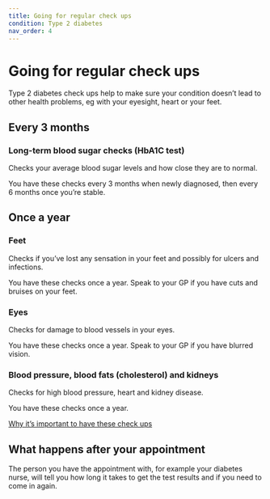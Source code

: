 ```yaml
---
title: Going for regular check ups
condition: Type 2 diabetes
nav_order: 4
---
```


# Going for regular check ups

Type 2 diabetes check ups help to make sure your condition doesn’t lead to other health problems, eg with your eyesight, heart or your feet.

## Every 3 months

### Long-term blood sugar checks (HbA1C test)

Checks your average blood sugar levels and how close they are to normal.

You have these checks every 3 months when newly diagnosed, then every 6 months once you’re stable.

## Once a year

### Feet

Checks if you’ve lost any sensation in your feet and possibly for ulcers and infections.

You have these checks once a year. Speak to your GP if you have cuts and bruises on your feet.

### Eyes

Checks for damage to blood vessels in your eyes.

You have these checks once a year. Speak to your GP if you have blurred vision.

### Blood pressure, blood fats (cholesterol) and kidneys

Checks for high blood pressure, heart and kidney disease.

You have these checks once a year.

[Why it’s important to have these check ups](/type-2-diabetes/health-problems)

## What happens after your appointment

The person you have the appointment with, for example your diabetes nurse, will tell you how long it takes to get the test results and if you need to come in again.
